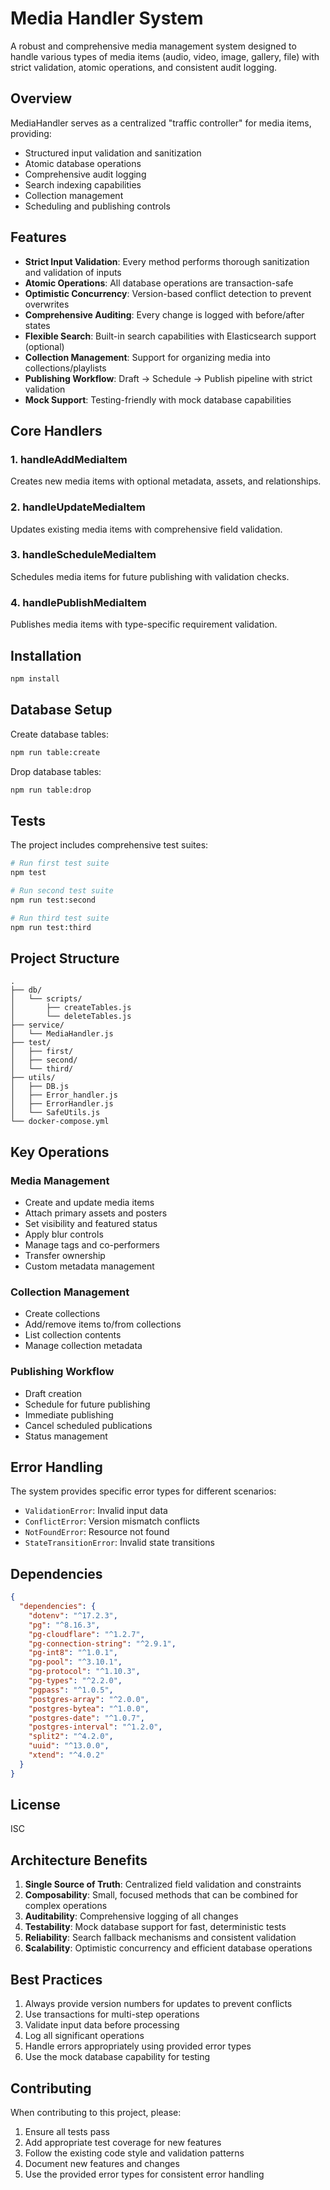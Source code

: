 # Media Handler System

A robust and comprehensive media management system designed to handle various types of media items (audio, video, image, gallery, file) with strict validation, atomic operations, and consistent audit logging.

## Overview

MediaHandler serves as a centralized "traffic controller" for media items, providing:

- Structured input validation and sanitization
- Atomic database operations
- Comprehensive audit logging
- Search indexing capabilities
- Collection management
- Scheduling and publishing controls

## Features

- **Strict Input Validation**: Every method performs thorough sanitization and validation of inputs
- **Atomic Operations**: All database operations are transaction-safe
- **Optimistic Concurrency**: Version-based conflict detection to prevent overwrites
- **Comprehensive Auditing**: Every change is logged with before/after states
- **Flexible Search**: Built-in search capabilities with Elasticsearch support (optional)
- **Collection Management**: Support for organizing media into collections/playlists
- **Publishing Workflow**: Draft → Schedule → Publish pipeline with strict validation
- **Mock Support**: Testing-friendly with mock database capabilities

## Core Handlers

### 1. handleAddMediaItem
Creates new media items with optional metadata, assets, and relationships.

### 2. handleUpdateMediaItem
Updates existing media items with comprehensive field validation.

### 3. handleScheduleMediaItem
Schedules media items for future publishing with validation checks.

### 4. handlePublishMediaItem
Publishes media items with type-specific requirement validation.

## Installation

```bash
npm install
```

## Database Setup

Create database tables:
```bash
npm run table:create
```

Drop database tables:
```bash
npm run table:drop
```

## Tests

The project includes comprehensive test suites:

```bash
# Run first test suite
npm test

# Run second test suite
npm run test:second

# Run third test suite
npm run test:third
```

## Project Structure

```
.
├── db/
│   └── scripts/
│       ├── createTables.js
│       └── deleteTables.js
├── service/
│   └── MediaHandler.js
├── test/
│   ├── first/
│   ├── second/
│   └── third/
├── utils/
│   ├── DB.js
│   ├── Error_handler.js
│   ├── ErrorHandler.js
│   └── SafeUtils.js
└── docker-compose.yml
```

## Key Operations

### Media Management
- Create and update media items
- Attach primary assets and posters
- Set visibility and featured status
- Apply blur controls
- Manage tags and co-performers
- Transfer ownership
- Custom metadata management

### Collection Management
- Create collections
- Add/remove items to/from collections
- List collection contents
- Manage collection metadata

### Publishing Workflow
- Draft creation
- Schedule for future publishing
- Immediate publishing
- Cancel scheduled publications
- Status management

## Error Handling

The system provides specific error types for different scenarios:
- `ValidationError`: Invalid input data
- `ConflictError`: Version mismatch conflicts
- `NotFoundError`: Resource not found
- `StateTransitionError`: Invalid state transitions

## Dependencies

```json
{
  "dependencies": {
    "dotenv": "^17.2.3",
    "pg": "^8.16.3",
    "pg-cloudflare": "^1.2.7",
    "pg-connection-string": "^2.9.1",
    "pg-int8": "^1.0.1",
    "pg-pool": "^3.10.1",
    "pg-protocol": "^1.10.3",
    "pg-types": "^2.2.0",
    "pgpass": "^1.0.5",
    "postgres-array": "^2.0.0",
    "postgres-bytea": "^1.0.0",
    "postgres-date": "^1.0.7",
    "postgres-interval": "^1.2.0",
    "split2": "^4.2.0",
    "uuid": "^13.0.0",
    "xtend": "^4.0.2"
  }
}
```

## License

ISC

## Architecture Benefits

1. **Single Source of Truth**: Centralized field validation and constraints
2. **Composability**: Small, focused methods that can be combined for complex operations
3. **Auditability**: Comprehensive logging of all changes
4. **Testability**: Mock database support for fast, deterministic tests
5. **Reliability**: Search fallback mechanisms and consistent validation
6. **Scalability**: Optimistic concurrency and efficient database operations

## Best Practices

1. Always provide version numbers for updates to prevent conflicts
2. Use transactions for multi-step operations
3. Validate input data before processing
4. Log all significant operations
5. Handle errors appropriately using provided error types
6. Use the mock database capability for testing

## Contributing

When contributing to this project, please:
1. Ensure all tests pass
2. Add appropriate test coverage for new features
3. Follow the existing code style and validation patterns
4. Document new features and changes
5. Use the provided error types for consistent error handling
